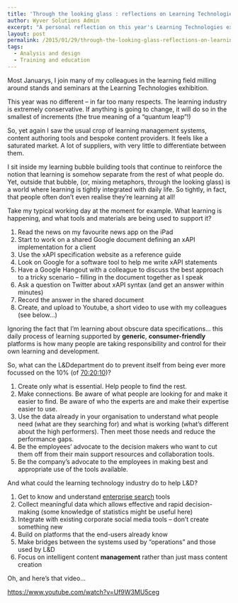 ```yaml
---
title: 'Through the looking glass : reflections on Learning Technologies 2015'
author: Wyver Solutions Admin
excerpt: "A personal reflection on this year's Learning Technologies exhibition and the rut I seem to be in."
layout: post
permalink: /2015/01/29/through-the-looking-glass-reflections-on-learning-technologies-2015/
tags:
  - Analysis and design
  - Training and education
---
```

Most Januarys, I join many of my colleagues in the learning field milling around stands and seminars at the Learning Technologies exhibition.

This year was no different &#8211; in far too many respects. The learning industry is extremely conservative. If anything is going to change, it will do so in the smallest of increments (the true meaning of a &#8220;quantum leap&#8221;!)

So, yet again I saw the usual crop of learning management systems, content authoring tools and bespoke content providers. It feels like a saturated market. A lot of suppliers, with very little to differentiate between them.

I sit inside my learning bubble building tools that continue to reinforce the notion that learning is somehow separate from the rest of what people do. Yet, outside that bubble, (or, mixing metaphors, through the looking glass) is a world where learning is tightly integrated with daily life. So tightly, in fact, that people often don&#8217;t even realise they&#8217;re learning at all!

Take my typical working day at the moment for example. What learning is happening, and what tools and materials are being used to support it?

  1. Read the news on my favourite news app on the iPad
  2. Start to work on a shared Google document defining an xAPI implementation for a client
  3. Use the xAPI specification website as a reference guide
  4. Look on Google for a software tool to help me write xAPI statements
  5. Have a Google Hangout with a colleague to discuss the best approach to a tricky scenario &#8211; filling in the document together as I speak
  6. Ask a question on Twitter about xAPI syntax (and get an answer within minutes)
  7. Record the answer in the shared document
  8. Create, and upload to Youtube, a short video to use with my colleagues (see below&#8230;)

Ignoring the fact that I&#8217;m learning about obscure data specifications&#8230; this daily process of learning supported by **generic**, **consumer-friendly** platforms is how many people are taking responsibility and control for their own learning and development.

So, what can the L&amp;Ddepartment do to prevent itself from being ever more focussed on the 10% (of <a href="http://en.wikipedia.org/wiki/70/20/10_Model" target="_blank">70:20:10</a>)?

  1. Create only what is essential. Help people to find the rest.
  2. Make connections. Be aware of what people are looking for and make it easier to find. Be aware of who the experts are and make their expertise easier to use.
  3. Use the data already in your organisation to understand what people need (what are they searching for) and what is working (what&#8217;s different about the high performers). Then meet those needs and reduce the performance gaps.
  4. Be the employees&#8217; advocate to the decision makers who want to cut them off from their main support resources and collaboration tools.
  5. Be the company&#8217;s advocate to the employees in making best and appropriate use of the tools available.

And what could the learning technology industry do to help L&D?

  1. Get to know and understand <a href="http://www.aiim.org/What-is-Enterprise-Search" target="_blank">enterprise search</a> tools
  2. Collect meaningful data which allows effective and rapid decision-making (some knowledge of statistics might be useful here)
  3. Integrate with existing corporate social media tools &#8211; don&#8217;t create something new
  4. Build on platforms that the end-users already know
  5. Make bridges between the systems used by &#8220;operations&#8221; and those used by L&D
  6. Focus on intelligent content **management** rather than just mass content creation

Oh, and here&#8217;s that video&#8230;

https://www.youtube.com/watch?v=Uf9W3MU5ceg
